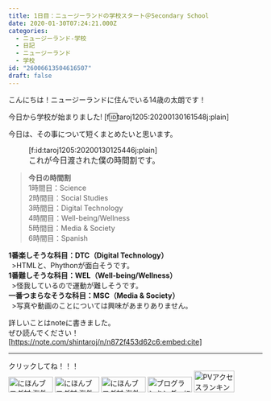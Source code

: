 ```yaml
---
title: 1日目：ニュージーランドの学校スタート＠Secondary School
date: 2020-01-30T07:24:21.000Z
categories:
  - ニュージーランド-学校
  - 日記
  - ニュージーランド
  - 学校
id: "26006613504616507"
draft: false
---
```

こんにちは！ニュージーランドに住んでいる14歳の太朗です！

今日から学校が始まりました!
[f:id:taroj1205:20200130161548j:plain]

今日は、その事について短くまとめたいと思います。

<figure class="figure-image figure-image-fotolife" title="これが今日渡された僕の時間割です。">[f:id:taroj1205:20200130125446j:plain]<figcaption><span style="font-size: 110%">これが今日渡された僕の時間割です。</span></figcaption></figure>



<!-- more -->


> <b>今日の時間割</b><br />
> 1時間目：Science<br />
> 2時間目：Social Studies<br />
> 3時間目：Digital Technology<br />
> 4時間目：Well-being/Wellness<br />
> 5時間目：Media & Society<br />
> 6時間目：Spanish<br />

<b>1番楽しそうな科目：DTC（Digital Technology）</b><br />
&thinsp; >HTMLと、Phythonが面白そうです。<br />
<b>1番難しそうな科目：WEL（Well-being/Wellness）</b><br />
&thinsp;  >怪我しているので運動が難しそうです。<br />
<b>一番つまらなそうな科目：MSC（Media & Society）</b><br />
&thinsp;  >写真や動画のことについては興味があまりありません。<br />

詳しいことはnoteに書きました。<br />
ぜひ読んでください！
[https://note.com/shintaroj/n/n872f453d62c6:embed:cite]

<hr />
クリックしてね！！！<br />
<a href="https://overseas.blogmura.com/ranking/in?p_cid=10927073" target="_blank" ><img src="https://b.blogmura.com/overseas/88_31.gif" width="88" height="31" border="0" alt="にほんブログ村 海外生活ブログへ" /></a>
<a href="https://overseas.blogmura.com/cebu/ranking/in?p_cid=10927073" target="_blank" ><img src="https://b.blogmura.com/overseas/cebu/88_31.gif" width="88" height="31" border="0" alt="にほんブログ村 海外生活ブログ セブ島情報へ" /></a>
<a href="https://overseas.blogmura.com/newzealand/ranking/in?p_cid=10927073" target="_blank" ><img src="https://b.blogmura.com/overseas/newzealand/88_31.gif" width="88" height="31" border="0" alt="にほんブログ村 海外生活ブログ ニュージーランド情報へ" /></a>
<a href="https://blogmura.com/ranking/in?p_cid=10927073" target="_blank"><img src="https://b.blogmura.com/88_31.gif" width="88" height="31" border="0" alt="ブログランキング・にほんブログ村へ" /></a>
<a href="https://blogmura.com/profiles/10927073?p_cid=10927073"><img src="https://blogparts.blogmura.com/parts_image/user/pv10927073.gif"  width="80" height="43.5" border="0" alt="PVアクセスランキング にほんブログ村" /></a>
